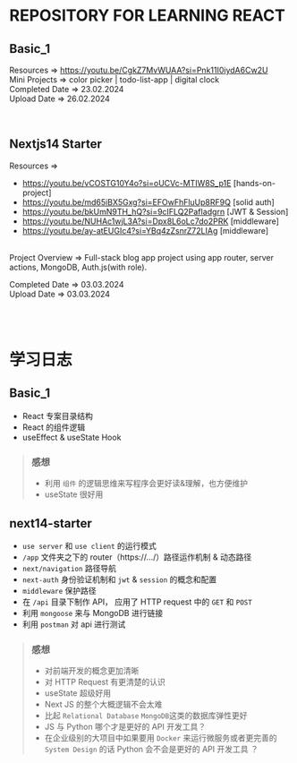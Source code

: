 # REPOSITORY FOR LEARNING REACT

## Basic_1

Resources => https://youtu.be/CgkZ7MvWUAA?si=Pnk11I0iydA6Cw2U
<br>
Mini Projects => color picker | todo-list-app | digital clock
<br>
Completed Date => 23.02.2024
<br>
Upload Date => 26.02.2024

<br>

## Nextjs14 Starter

Resources =>

- https://youtu.be/vCOSTG10Y4o?si=oUCVc-MTIW8S_p1E [hands-on-project]
- https://youtu.be/md65iBX5Gxg?si=EFOwFhFluUp8RF9Q [solid auth]
- https://youtu.be/bkUmN9TH_hQ?si=9cIFLQ2PafIadgrn [JWT & Session]
- https://youtu.be/NUHAc1wjL3A?si=Dpx8L6oLc7do2PRK [middleware]
- https://youtu.be/ay-atEUGIc4?si=YBq4zZsnrZ72LIAg [middleware]

<br>
Project Overview => Full-stack blog app project using app router, server actions, MongoDB, Auth.js(with role).

Completed Date => 03.03.2024
<br>
Upload Date => 03.03.2024

<br>
<br>

# 学习日志

## Basic_1

- React 专案目录结构
- React 的组件逻辑
- useEffect & useState Hook

> ### 感想
>
> - 利用 `组件` 的逻辑思维来写程序会更好读&理解，也方便维护
> - useState 很好用

## next14-starter

- `use server` 和 `use client` 的运行模式
- `/app` 文件夹之下的 router（https://.../）路径运作机制 & 动态路径
- `next/navigation` 路径导航
- `next-auth` 身份验证机制和 `jwt` & `session` 的概念和配置
- `middleware` 保护路径
- 在 `/api` 目录下制作 API， 应用了 HTTP request 中的 `GET` 和 `POST`
- 利用 `mongoose` 来与 MongoDB 进行链接
- 利用 `postman` 对 api 进行测试

> ### 感想
>
> - 对前端开发的概念更加清晰
> - 对 HTTP Request 有更清楚的认识
> - useState 超级好用
> - Next JS 的整个大概逻辑不会太难
> - 比起 `Relational Database` `MongoDB`这类的数据库弹性更好
> - JS 与 Python 哪个才是更好的 API 开发工具？
> - 在企业级别的大项目中如果要用 `Docker` 来运行微服务或者更完善的 `System Design` 的话 Python 会不会是更好的 API 开发工具 ？
